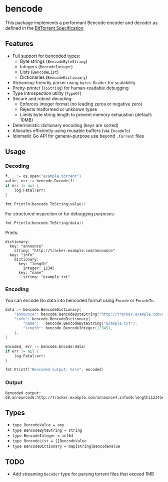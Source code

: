 # bencode

This package implements a performant Bencode encoder and decoder as defined in the [BitTorrent Specification](https://wiki.theory.org/BitTorrentSpecification#Bencoding).

## Features

- Full support for bencoded types:
  - Byte strings (`BencodeByteString`)
  - Integers (`BencodeInteger`)
  - Lists (`BencodeList`)
  - Dictionaries (`BencodeDictionary`)
- Streaming-friendly parser using `bytes.Reader` for scalability
- Pretty-printer (`ToString`) for human-readable debugging
- Type introspection utility (`TypeOf`)
- Secure and robust decoding:
  - Enforces integer format (no leading zeros or negative zero)
  - Rejects malformed or unknown types
  - Limits byte string length to prevent memory exhaustion (default: 10MB)
- Deterministic dictionary encoding (keys are sorted)
- Allocates efficiently using reusable buffers (via `EncodeTo`)
- Idiomatic Go API for general-purpose use beyond `.torrent` files

## Usage

### Decoding

```go
f, _ := os.Open("example.torrent")
value, err := bencode.Decode(f)
if err != nil {
	log.Fatal(err)
}

fmt.Println(bencode.ToString(value))
```

For structured inspection or for debugging purposes:

```go
fmt.Println(bencode.ToString(data))
```

Prints:

```
dictionary:
  key: "announce"
    string: "http://tracker.example.com/announce"
  key: "info"
    dictionary:
      key: "length"
        integer: 12345
      key: "name"
        string: "example.txt"
```

### Encoding

You can encode Go data into bencoded format using `Encode` or `EncodeTo`.

```go
data := bencode.BencodeDictionary{
	"announce": bencode.BencodeByteString("http://tracker.example.com/announce"),
	"info": bencode.BencodeDictionary{
		"name":   bencode.BencodeByteString("example.txt"),
		"length": bencode.BencodeInteger(12345),
	},
}

encoded, err := bencode.Encode(data)
if err != nil {
	log.Fatal(err)
}

fmt.Printf("Bencoded output: %s\n", encoded)
```

### Output

```
Bencoded output: d8:announce36:http://tracker.example.com/announce4:infod6:lengthi12345e4:name11:example.txte
```

## Types

- `type BencodeValue = any`
- `type BencodeByteString = string`
- `type BencodeInteger = int64`
- `type BencodeList = []BencodeValue`
- `type BencodeDictionary = map[string]BencodeValue`

## TODO

- Add streaming `Decoder` type for parsing torrent files that exceed 1MB
